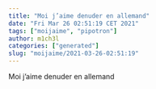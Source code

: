 ```yaml
---
title: "Moi j’aime denuder en allemand"
date: "Fri Mar 26 02:51:19 CET 2021"
tags: ["moijaime", "pipotron"]
author: m1ch3l
categories: ["generated"]
slug: "moijaime/2021-03-26-02:51:19"
---
```


Moi j’aime denuder en allemand
